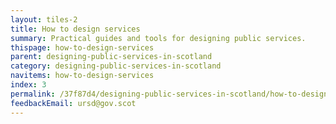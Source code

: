 ```yaml
---
layout: tiles-2
title: How to design services
summary: Practical guides and tools for designing public services.
thispage: how-to-design-services
parent: designing-public-services-in-scotland
category: designing-public-services-in-scotland
navitems: how-to-design-services
index: 3
permalink: /37f87d4/designing-public-services-in-scotland/how-to-design-services/
feedbackEmail: ursd@gov.scot
---
```

